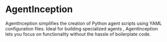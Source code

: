 # AgentInception
AgentInception simplifies the creation of Python agent scripts using YAML configuration files. Ideal for building specialized agents , AgentInception lets you focus on functionality without the hassle of boilerplate code.
